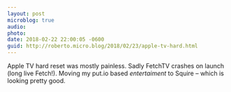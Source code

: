 ```yaml
---
layout: post
microblog: true
audio: 
photo: 
date: 2018-02-22 22:00:05 -0600
guid: http://roberto.micro.blog/2018/02/23/apple-tv-hard.html
---
```

Apple TV hard reset was mostly painless. Sadly FetchTV crashes on launch (long live Fetch!). Moving my put.io based _entertaiment_ to Squire – which is looking pretty good. 
